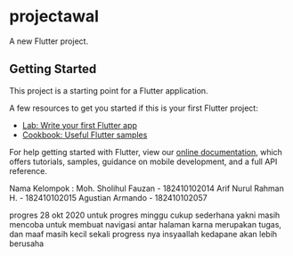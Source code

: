 # projectawal

A new Flutter project.

## Getting Started

This project is a starting point for a Flutter application.

A few resources to get you started if this is your first Flutter project:

- [Lab: Write your first Flutter app](https://flutter.dev/docs/get-started/codelab)
- [Cookbook: Useful Flutter samples](https://flutter.dev/docs/cookbook)

For help getting started with Flutter, view our
[online documentation](https://flutter.dev/docs), which offers tutorials,
samples, guidance on mobile development, and a full API reference.


Nama Kelompok :
Moh. Sholihul Fauzan - 182410102014
Arif Nurul Rahman H. - 182410102015
Agustian Armando - 182410102057

progres  28 okt 2020
untuk progres minggu cukup sederhana yakni masih mencoba untuk membuat navigasi antar halaman
karna merupakan tugas, dan maaf masih kecil sekali progress nya insyaallah kedapane akan lebih berusaha

